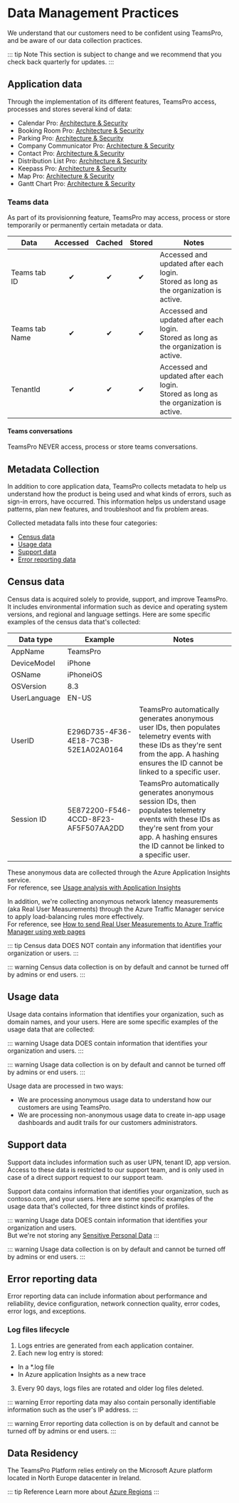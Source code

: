 ﻿# Data Management Practices

We understand that our customers need to be confident using TeamsPro, and be aware of our data collection practices.

::: tip Note
This section is subject to change and we recommend that you check back quarterly for updates.
:::

## Application data

Through the implementation of its different features, TeamsPro access, processes and stores several kind of data:
- Calendar Pro: [Architecture & Security](/architecture-security/calendar-pro/)
- Booking Room Pro: [Architecture & Security](/architecture-security/bookingroom-pro/)
- Parking Pro: [Architecture & Security](/architecture-security/parking-pro/)
- Company Communicator Pro: [Architecture & Security](/architecture-security/company-communicator-pro/)
- Contact Pro: [Architecture & Security](/architecture-security/contact-pro/)
- Distribution List Pro: [Architecture & Security](/architecture-security/ditribution-list-pro/)
- Keepass Pro: [Architecture & Security](/architecture-security/keepass-pro/)
- Map Pro: [Architecture & Security](/architecture-security/map-pro/)
- Gantt Chart Pro: [Architecture & Security](/architecture-security/gantt-chart-pro/)


### Teams data

As part of its provisionning feature, TeamsPro may access, process or store temporarily or permanently certain metadata or data.

| Data | Accessed | Cached | Stored | Notes |
|------|:--------:|:------:|:------:|-------|
| Teams tab ID | ✔ | ✔ | ✔ | Accessed and updated after each login.<br/>Stored as long as the organization is active. |
| Teams tab Name | ✔ | ✔ | ✔ | Accessed and updated after each login.<br/>Stored as long as the organization is active. |
| TenantId | ✔ | ✔ | ✔ | Accessed and updated after each login.<br/>Stored as long as the organization is active. |

#### Teams conversations

TeamsPro NEVER access, process or store teams conversations.

## Metadata Collection

In addition to core application data, TeamsPro collects metadata to help us understand how the product is being used and what kinds of errors, such as sign-in errors, have occurred. This information helps us understand usage patterns, plan new features, and troubleshoot and fix problem areas.

Collected metadata falls into these four categories:
-  [Census data](#census-data)
-  [Usage data](#usage-data)
-  [Support data](#support-data)
-  [Error reporting data](#error-reporting-data)

## Census data
Census data is acquired solely to provide, support, and improve TeamsPro. It includes environmental information such as device and operating system versions, and regional and language settings. Here are some specific examples of the census data that's collected:

| Data type | Example | Notes |
|-----------|---------|-------|
| AppName | TeamsPro | |
| DeviceModel | iPhone | |
| OSName | iPhoneiOS | |
| OSVersion | 8.3 | |
| UserLanguage | EN-US | |
| UserID | E296D735-4F36-4E18-7C3B-52E1A02A0164 | TeamsPro automatically generates anonymous user IDs, then populates telemetry events with these IDs as they're sent from the app. A hashing ensures the ID cannot be linked to a specific user. |
| Session ID | 5E872200-F546-4CCD-8F23-AF5F507AA2DD | TeamsPro automatically generates anonymous session IDs, then populates telemetry events with these IDs as they're sent from your app. A hashing ensures the ID cannot be linked to a specific user. |

These anonymous data are collected through the Azure Application Insights service.  
For reference, see [Usage analysis with Application Insights](https://docs.microsoft.com/en-us/azure/azure-monitor/app/usage-overview)

In addition, we're collecting anonymous network latency measurements (aka Real User Measurements) through the Azure Traffic Manager service to apply load-balancing rules more effectively.  
For reference, see [How to send Real User Measurements to Azure Traffic Manager using web pages](https://docs.microsoft.com/en-us/azure/traffic-manager/traffic-manager-create-rum-web-pages)

::: tip
Census data DOES NOT contain any information that identifies your organization or users.
:::

::: warning
Census data collection is on by default and cannot be turned off by admins or end users.
:::

## Usage data

Usage data contains information that identifies your organization, such as domain names, and your users. Here are some specific examples of the usage data that are collected:

::: warning
Usage data DOES contain information that identifies your organization and users.
:::

::: warning
Usage data collection is on by default and cannot be turned off by admins or end users.
:::

Usage data are processed in two ways:
* We are processing anonymous usage data to understand how our customers are using TeamsPro.
* We are processing non-anonymous usage data to create in-app usage dashboards and audit trails for our customers administrators.

## Support data

Support data includes information such as user UPN, tenant ID, app version. Access to these data is restricted to our support team, and is only used in case of a direct support request to our support team.

Support data contains information that identifies your organization, such as contoso.com, and your users. Here are some specific examples of the usage data that's collected, for three distinct kinds of profiles.

::: warning
Usage data DOES contain information that identifies your organization and users.  
But we're not storing any [Sensitive Personal Data](https://ec.europa.eu/info/law/law-topic/data-protection/reform/rules-business-and-organisations/legal-grounds-processing-data/sensitive-data/what-personal-data-considered-sensitive_en)
:::

::: warning
Usage data collection is on by default and cannot be turned off by admins or end users.
:::

## Error reporting data

Error reporting data can include information about performance and reliability, device configuration, network connection quality, error codes, error logs, and exceptions.

### Log files lifecycle

1. Logs entries are generated from each application container.
2. Each new log entry is stored:
  - In a *.log file
  - In Azure application Insights as a new trace
3. Every 90 days, logs files are rotated and older log files deleted.

::: warning
Error reporting data may also contain personally identifiable information such as the user's IP address.
:::

::: warning
Error reporting data collection is on by default and cannot be turned off by admins or end users.
:::

## Data Residency

The TeamsPro Platform relies entirely on the Microsoft Azure platform located in North Europe datacenter in Ireland.

::: tip Reference
Learn more about [Azure Regions](https://azure.microsoft.com/en-us/global-infrastructure/regions/)
:::

<Classification label="public" />